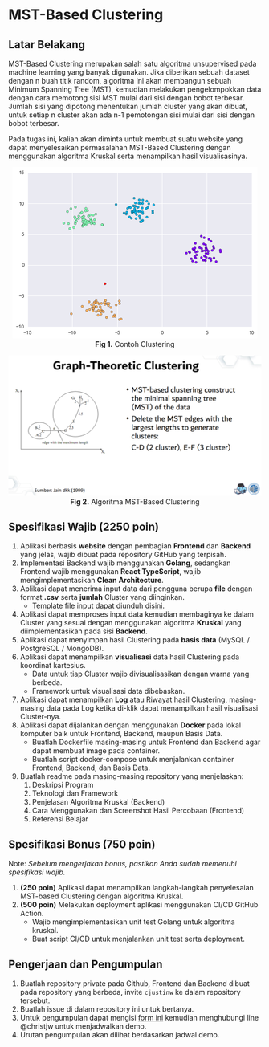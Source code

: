 # MST-Based Clustering

## Latar Belakang

MST-Based Clustering merupakan salah satu algoritma unsupervised pada machine learning yang banyak digunakan. Jika diberikan sebuah dataset dengan n buah titik random, algoritma ini akan membangun sebuah Minimum Spanning Tree (MST), kemudian melakukan pengelompokkan data dengan cara memotong sisi MST mulai dari sisi dengan bobot terbesar. Jumlah sisi yang dipotong menentukan jumlah cluster yang akan dibuat, untuk setiap n cluster akan ada n-1 pemotongan sisi mulai dari sisi dengan bobot terbesar.

Pada tugas ini, kalian akan diminta untuk membuat suatu website yang dapat menyelesaikan permasalahan MST-Based Clustering dengan menggunakan algoritma Kruskal serta menampilkan hasil visualisasinya.

<div align="center">
  
![](img/MST-Based-Clustering.png)
<br>
**Fig 1.** Contoh Clustering
<br>

![](img/MST-Based-Clustering-2.png)
<br>
**Fig 2.** Algoritma MST-Based Clustering
<br>

</div>

## Spesifikasi Wajib (2250 poin)

1. Aplikasi berbasis **website** dengan pembagian **Frontend** dan **Backend** yang jelas, wajib dibuat pada repository GitHub yang terpisah.
2. Implementasi Backend wajib menggunakan **Golang**, sedangkan Frontend wajib menggunakan **React TypeScript**, wajib mengimplementasikan **Clean Architecture**.
3. Aplikasi dapat menerima input data dari pengguna berupa **file** dengan format **.csv** serta **jumlah** Cluster yang diinginkan.
   - Template file input dapat diunduh [disini](https://docs.google.com/spreadsheets/d/1FHKvnb7KbQaX8aEFsx9fMyq8OHLKtHJRV4kjFYcApYg/edit?usp=sharing).
4. Aplikasi dapat memproses input data kemudian membaginya ke dalam Cluster yang sesuai dengan menggunakan algoritma **Kruskal** yang diimplementasikan pada sisi **Backend**.
5. Aplikasi dapat menyimpan hasil Clustering pada **basis data** (MySQL / PostgreSQL / MongoDB).
6. Aplikasi dapat menampilkan **visualisasi** data hasil Clustering pada koordinat kartesius.
   - Data untuk tiap Cluster wajib divisualisasikan dengan warna yang berbeda.
   - Framework untuk visualisasi data dibebaskan.
7. Aplikasi dapat menampilkan **Log** atau Riwayat hasil Clustering, masing-masing data pada Log ketika di-klik dapat menampilkan hasil visualisasi Cluster-nya.
8. Aplikasi dapat dijalankan dengan menggunakan **Docker** pada lokal komputer baik untuk Frontend, Backend, maupun Basis Data.
   - Buatlah Dockerfile masing-masing untuk Frontend dan Backend agar dapat membuat image pada container.
   - Buatlah script docker-compose untuk menjalankan container Frontend, Backend, dan Basis Data.
9. Buatlah readme pada masing-masing repository yang menjelaskan:
   1. Deskripsi Program
   2. Teknologi dan Framework 
   3. Penjelasan Algoritma Kruskal (Backend)
   4. Cara Menggunakan dan Screenshot Hasil Percobaan (Frontend)
   5. Referensi Belajar

## Spesifikasi Bonus (750 poin)

Note: _Sebelum mengerjakan bonus, pastikan Anda sudah memenuhi spesifikasi wajib._

1. **(250 poin)** Aplikasi dapat menampilkan langkah-langkah penyelesaian MST-based Clustering dengan algoritma Kruskal.
2. **(500 poin)** Melakukan deployment aplikasi menggunakan CI/CD GitHub Action.
   - Wajib mengimplementasikan unit test Golang untuk algoritma kruskal.
   - Buat script CI/CD untuk menjalankan unit test serta deployment.

## Pengerjaan dan Pengumpulan

1. Buatlah repository private pada Github, Frontend dan Backend dibuat pada repository yang berbeda, invite `cjustinw` ke dalam repository tersebut.
2. Buatlah issue di dalam repository ini untuk bertanya.
3. Untuk pengumpulan dapat mengisi [form ini](https://forms.gle/CxGBkHJpvZKQ6sBq6) kemudian menghubungi line @christjw untuk menjadwalkan demo.
4. Urutan pengumpulan akan dilihat berdasarkan jadwal demo.
